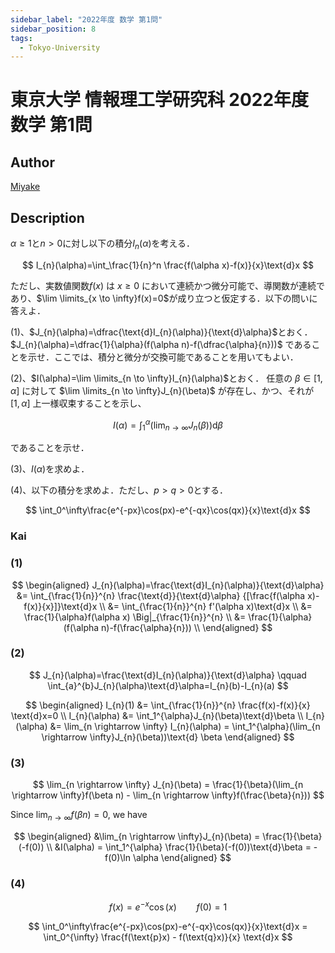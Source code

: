 ```yaml
---
sidebar_label: "2022年度 数学 第1問"
sidebar_position: 8
tags:
  - Tokyo-University
---
```

# 東京大学 情報理工学研究科 2022年度 数学 第1問

## **Author**
[Miyake](https://miyake.github.io/exams/index.html)

## **Description**
$\alpha\ge 1$と$n>0$に対し以下の積分$I_{n}(\alpha)$を考える．

$$
I_{n}(\alpha)=\int_\frac{1}{n}^n \frac{f(\alpha x)-f(x)}{x}\text{d}x
$$

ただし、実数値関数$f(x)$ は $x \ge 0$
において連続かつ微分可能で、導関数が連続であり、$\lim \limits_{x \to \infty}f(x)=0$が成り立つと仮定する．以下の問いに答えよ．

(1)、$J_{n}(\alpha)=\dfrac{\text{d}I_{n}(\alpha)}{\text{d}\alpha}$とおく．
$J_{n}(\alpha)=\dfrac{1}{\alpha}(f(\alpha n)-f(\dfrac{\alpha}{n}))$ であることを示せ．ここでは、積分と微分が交換可能であることを用いてもよい．

(2)、$I(\alpha)=\lim \limits_{n \to \infty}I_{n}(\alpha)$とおく．
任意の $\beta \in [1,\alpha]$ に対して $\lim \limits_{n \to \infty}J_{n}(\beta)$ が存在し、かつ、それが $[1,\alpha]$ 上一様収束することを示し、

$$
I(\alpha)=\int_1^\alpha(\lim_{n \to \infty}J_{n}(\beta))\text{d}\beta
$$

であることを示せ．

(3)、$I(\alpha)$を求めよ．

(4)、以下の積分を求めよ．ただし、$p>q>0$とする．

$$
\int_0^\infty\frac{e^{-px}\cos(px)-e^{-qx}\cos(qx)}{x}\text{d}x
$$

### **Kai**
### (1)

$$
\begin{aligned}
J_{n}(\alpha)=\frac{\text{d}I_{n}(\alpha)}{\text{d}\alpha}
&= \int_{\frac{1}{n}}^{n} \frac{\text{d}}{\text{d}\alpha} {[\frac{f(\alpha x)-f(x)}{x}]}\text{d}x \\
&= \int_{\frac{1}{n}}^{n} f'(\alpha x)\text{d}x \\
&= \frac{1}{\alpha}f(\alpha x) \Big|_{\frac{1}{n}}^{n} \\
&= \frac{1}{\alpha}(f(\alpha n)-f(\frac{\alpha}{n})) \\
\end{aligned}
$$

### (2)

$$
J_{n}(\alpha)=\frac{\text{d}I_{n}(\alpha)}{\text{d}\alpha} \qquad
\int_{a}^{b}J_{n}(\alpha)\text{d}\alpha=I_{n}(b)-I_{n}(a)
$$

$$
\begin{aligned}
I_{n}(1) &= \int_{\frac{1}{n}}^{n} \frac{f(x)-f(x)}{x} \text{d}x=0 \\
I_{n}(\alpha) &= \int_1^{\alpha}J_{n}(\beta)\text{d}\beta \\
I_{n}(\alpha) &= \lim_{n \rightarrow \infty} I_{n}(\alpha) = \int_1^{\alpha}(\lim_{n \rightarrow \infty}J_{n}(\beta))\text{d} \beta
\end{aligned}
$$

### (3)

$$
\lim_{n \rightarrow \infty} J_{n}(\beta) = \frac{1}{\beta}(\lim_{n \rightarrow \infty}f(\beta n) - \lim_{n \rightarrow \infty}f(\frac{\beta}{n}))
$$

Since $\lim_{n \rightarrow \infty}f(\beta n) = 0$, we have

$$
\begin{aligned}
&\lim_{n \rightarrow \infty}J_{n}(\beta) = \frac{1}{\beta}(-f(0)) \\
&I(\alpha) = \int_1^{\alpha} \frac{1}{\beta}(-f(0))\text{d}\beta = -f(0)\ln \alpha
\end{aligned}
$$

### (4)

$$
f(x)=e^{-x} \cos(x) \qquad f(0) = 1
$$

$$
\int_0^\infty\frac{e^{-px}\cos(px)-e^{-qx}\cos(qx)}{x}\text{d}x = \int_0^{\infty} \frac{f(\text{p}x) - f(\text{q}x)}{x} \text{d}x
$$
